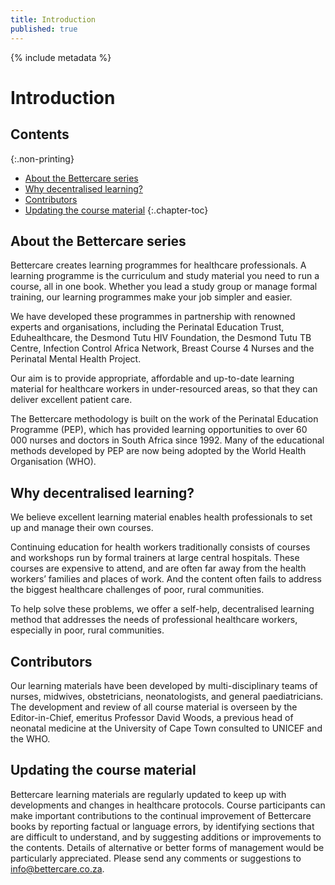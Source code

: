 ```yaml
---
title: Introduction
published: true
---
```


{% include metadata %}

# Introduction

## Contents
{:.non-printing}

*   [About the Bettercare series](#about-the-bettercare-series)
*   [Why decentralised learning?](#why-decentralised-learning)
*   [Contributors](#contributors)
*   [Updating the course material](#updating-the-course-material)
{:.chapter-toc}

## About the Bettercare series

Bettercare creates learning programmes for healthcare professionals. A learning programme is the curriculum and study material you need to run a course, all in one book. Whether you lead a study group or manage formal training, our learning programmes make your job simpler and easier.

We have developed these programmes in partnership with renowned experts and organisations, including the Perinatal Education Trust, Eduhealthcare, the Desmond Tutu HIV Foundation, the Desmond Tutu TB Centre, Infection Control Africa Network, Breast Course 4 Nurses and the Perinatal Mental Health Project.

Our aim is to provide appropriate, affordable and up-to-date learning material for healthcare workers in under-resourced areas, so that they can deliver excellent patient care.

The Bettercare methodology is built on the work of the Perinatal Education Programme (PEP), which has provided learning opportunities to over 60 000 nurses and doctors in South Africa since 1992. Many of the educational methods developed by PEP are now being adopted by the World Health Organisation (WHO).

## Why decentralised learning? 

We believe excellent learning material enables health professionals to set up and manage their own courses.

Continuing education for health workers traditionally consists of courses and workshops run by formal trainers at large central hospitals. These courses are expensive to attend, and are often far away from the health workers’ families and places of work. And the content often fails to address the biggest healthcare challenges of poor, rural communities.

To help solve these problems, we offer a self-help, decentralised learning method that addresses the needs of professional healthcare workers, especially in poor, rural communities.

## Contributors

Our learning materials have been developed by multi-disciplinary teams of nurses, midwives, obstetricians, neonatologists, and general paediatricians. The development and review of all course material is overseen by the Editor-in-Chief, emeritus Professor David Woods, a previous head of neonatal medicine at the University of Cape Town consulted to UNICEF and the WHO.

## Updating the course material

Bettercare learning materials are regularly updated to keep up with developments and changes in healthcare protocols. Course participants can make important contributions to the continual improvement of Bettercare books by reporting factual or language errors, by identifying sections that are difficult to understand, and by suggesting additions or improvements to the contents. Details of alternative or better forms of management would be particularly appreciated. Please send any comments or suggestions to <info@bettercare.co.za>.